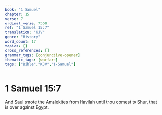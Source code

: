 ```yaml
---
book: "1 Samuel"
chapter: 15
verse: 7
ordinal_verse: 7568
ref: "1 Samuel 15:7"
translation: "KJV"
genre: "History"
word_count: 17
topics: []
cross_references: []
grammar_tags: [conjunctive-opener]
thematic_tags: [warfare]
tags: ["Bible","KJV","1-Samuel"]
---
```


# 1 Samuel 15:7

And Saul smote the Amalekites from Havilah until thou comest to Shur, that is over against Egypt.
